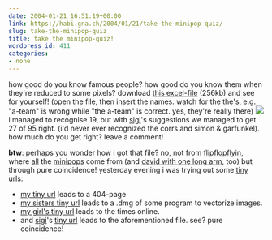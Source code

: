 ```yaml
---
date: 2004-01-21 16:51:19+00:00
link: https://habi.gna.ch/2004/01/21/take-the-minipop-quiz/
slug: take-the-minipop-quiz
title: take the minipop-quiz!
wordpress_id: 411
categories:
- none
---
```


how good do you know famous people?
how good do you know them when they're reduced to some pixels? 
download [this excel-file](https://habi.gna.ch/blog/images/minipopsquiz_clear.xls) (256kb) and see for yourself!
(open the file, then insert the names. watch for the the's, e.g. "a-team" is wrong while "the a-team" is correct.
yes, they're really there)
[![](https://habi.gna.ch/blog/images/minipopquiz-tm.jpg)](https://habi.gna.ch/blog/images/minipopquiz.jpg)
i managed to recognise 19, but with [sigi](http://www.slf.ch/staff/pers-home/sigrist/sigrist-en.html)'s suggestions we managed to get 27 of 95 right. (i'd never ever recognized the corrs and simon & garfunkel).
how much do you get right? leave a comment!

**btw**: perhaps you wonder how i got that file?
no, not from [flipflopflyin](http://www.flipflopflyin.com/), where [all](http://www.flipflopflying.com/shop/minipopsposter72dpi.html) the [minipops](http://www.flipflopflying.com/minipops/index.html) come from (and [david with one long arm](http://www.flipflopflyin.com/david/), too) but through pure coincidence!
yesterday evening i was trying out some [tiny urls](http://tinyurl.com/):
- [my tiny url](http://tinyurl.com/habi) leads to a 404-page
- [my sisters tiny url](http://tinyurl.com/nina) leads to a .dmg of some program to vectorize images.
- [my girl's tiny url](http://tinyurl.com/nini) leads to the times online.
- and [sigi](http://www.slf.ch/staff/pers-home/sigrist/sigrist-en.html)'s [tiny url](http://tinyurl.com/sigi) leads to the aforementioned file.
see? pure coincidence!
